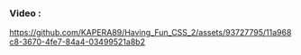 ### Video : 

https://github.com/KAPERA89/Having_Fun_CSS_2/assets/93727795/11a968c8-3670-4fe7-84a4-03499521a8b2

